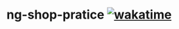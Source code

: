# ng-shop-pratice [![wakatime](https://wakatime.com/badge/github/josue-lubaki/ng-shop-pratice.svg)](https://wakatime.com/badge/github/josue-lubaki/ng-shop-pratice)
